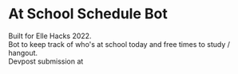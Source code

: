# At School Schedule Bot
Built for Elle Hacks 2022.  
Bot to keep track of who's at school today and free times to study / hangout.  
Devpost submission at 
